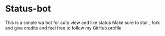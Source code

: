# Status-bot
This is a simple wa bot for auto view and like status 
Make sure to star , fork and give credits 
and feel free to follow my GitHub profile 
